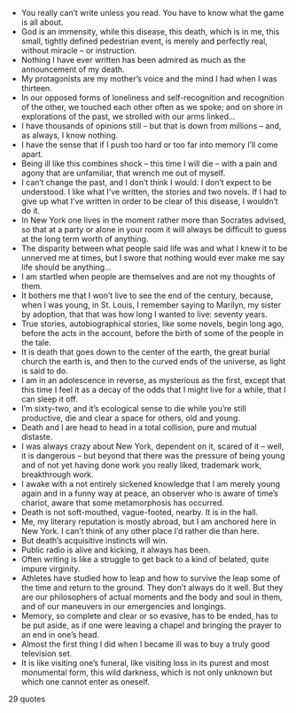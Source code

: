  - You really can’t write unless you read. You have to know what the game is all about.
 - God is an immensity, while this disease, this death, which is in me, this small, tightly defined pedestrian event, is merely and perfectly real, without miracle – or instruction.
 - Nothing I have ever written has been admired as much as the announcement of my death.
 - My protagonists are my mother’s voice and the mind I had when I was thirteen.
 - In our opposed forms of loneliness and self-recognition and recognition of the other, we touched each other often as we spoke; and on shore in explorations of the past, we strolled with our arms linked...
 - I have thousands of opinions still – but that is down from millions – and, as always, I know nothing.
 - I have the sense that if I push too hard or too far into memory I’ll come apart.
 - Being ill like this combines shock – this time I will die – with a pain and agony that are unfamiliar, that wrench me out of myself.
 - I can’t change the past, and I don’t think I would. I don’t expect to be understood. I like what I’ve written, the stories and two novels. If I had to give up what I’ve written in order to be clear of this disease, I wouldn’t do it.
 - In New York one lives in the moment rather more than Socrates advised, so that at a party or alone in your room it will always be difficult to guess at the long term worth of anything.
 - The disparity between what people said life was and what I knew it to be unnerved me at times, but I swore that nothing would ever make me say life should be anything...
 - I am startled when people are themselves and are not my thoughts of them.
 - It bothers me that I won’t live to see the end of the century, because, when I was young, in St. Louis, I remember saying to Marilyn, my sister by adoption, that that was how long I wanted to live: seventy years.
 - True stories, autobiographical stories, like some novels, begin long ago, before the acts in the account, before the birth of some of the people in the tale.
 - It is death that goes down to the center of the earth, the great burial church the earth is, and then to the curved ends of the universe, as light is said to do.
 - I am in an adolescence in reverse, as mysterious as the first, except that this time I feel it as a decay of the odds that I might live for a while, that I can sleep it off.
 - I’m sixty-two, and it’s ecological sense to die while you’re still productive, die and clear a space for others, old and young.
 - Death and I are head to head in a total collision, pure and mutual distaste.
 - I was always crazy about New York, dependent on it, scared of it – well, it is dangerous – but beyond that there was the pressure of being young and of not yet having done work you really liked, trademark work, breakthrough work.
 - I awake with a not entirely sickened knowledge that I am merely young again and in a funny way at peace, an observer who is aware of time’s chariot, aware that some metamorphosis has occurred.
 - Death is not soft-mouthed, vague-footed, nearby. It is in the hall.
 - Me, my literary reputation is mostly abroad, but I am anchored here in New York. I can’t think of any other place I’d rather die than here.
 - But death’s acquisitive instincts will win.
 - Public radio is alive and kicking, it always has been.
 - Often writing is like a struggle to get back to a kind of belated, quite impure virginity.
 - Athletes have studied how to leap and how to survive the leap some of the time and return to the ground. They don’t always do it well. But they are our philosophers of actual moments and the body and soul in them, and of our maneuvers in our emergencies and longings.
 - Memory, so complete and clear or so evasive, has to be ended, has to be put aside, as if one were leaving a chapel and bringing the prayer to an end in one’s head.
 - Almost the first thing I did when I became ill was to buy a truly good television set.
 - It is like visiting one’s funeral, like visiting loss in its purest and most monumental form, this wild darkness, which is not only unknown but which one cannot enter as oneself.

29 quotes